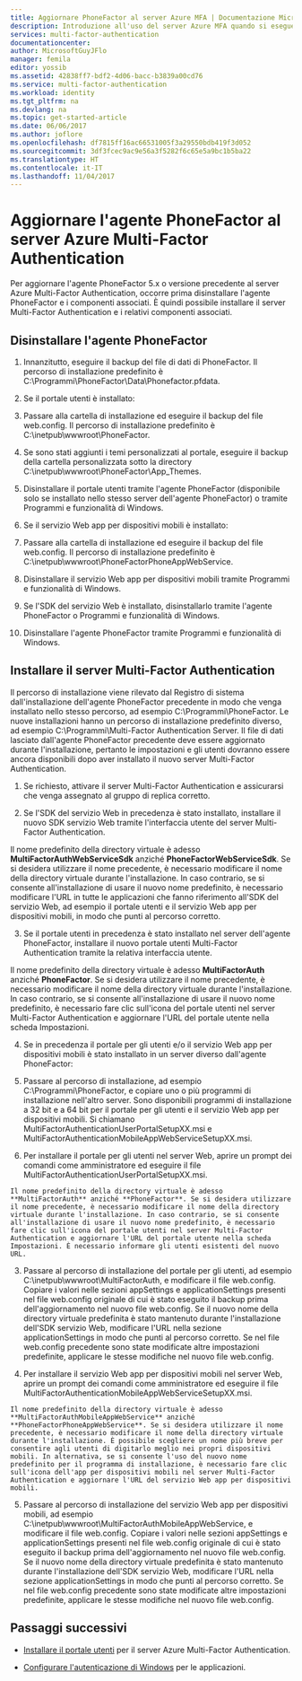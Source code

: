 ```yaml
---
title: Aggiornare PhoneFactor al server Azure MFA | Documentazione Microsoft
description: Introduzione all'uso del server Azure MFA quando si esegue l'aggiornamento dalla versione precedente dell'agente PhoneFactor.
services: multi-factor-authentication
documentationcenter: 
author: MicrosoftGuyJFlo
manager: femila
editor: yossib
ms.assetid: 42838ff7-bdf2-4d06-bacc-b3839a00cd76
ms.service: multi-factor-authentication
ms.workload: identity
ms.tgt_pltfrm: na
ms.devlang: na
ms.topic: get-started-article
ms.date: 06/06/2017
ms.author: joflore
ms.openlocfilehash: df7815ff16ac66531005f3a29550bdb419f3d052
ms.sourcegitcommit: 3df3fcec9ac9e56a3f5282f6c65e5a9bc1b5ba22
ms.translationtype: HT
ms.contentlocale: it-IT
ms.lasthandoff: 11/04/2017
---
```

# <a name="upgrade-the-phonefactor-agent-to-azure-multi-factor-authentication-server"></a>Aggiornare l'agente PhoneFactor al server Azure Multi-Factor Authentication
Per aggiornare l'agente PhoneFactor 5.x o versione precedente al server Azure Multi-Factor Authentication, occorre prima disinstallare l'agente PhoneFactor e i componenti associati. È quindi possibile installare il server Multi-Factor Authentication e i relativi componenti associati.

## <a name="uninstall-the-phonefactor-agent"></a>Disinstallare l'agente PhoneFactor

1. Innanzitutto, eseguire il backup del file di dati di PhoneFactor. Il percorso di installazione predefinito è C:\Programmi\PhoneFactor\Data\Phonefactor.pfdata.

2. Se il portale utenti è installato:
  1. Passare alla cartella di installazione ed eseguire il backup del file web.config. Il percorso di installazione predefinito è C:\inetpub\wwwroot\PhoneFactor.

  2. Se sono stati aggiunti i temi personalizzati al portale, eseguire il backup della cartella personalizzata sotto la directory C:\inetpub\wwwroot\PhoneFactor\App_Themes.

  3. Disinstallare il portale utenti tramite l'agente PhoneFactor (disponibile solo se installato nello stesso server dell'agente PhoneFactor) o tramite Programmi e funzionalità di Windows.

3. Se il servizio Web app per dispositivi mobili è installato:

  1. Passare alla cartella di installazione ed eseguire il backup del file web.config. Il percorso di installazione predefinito è C:\inetpub\wwwroot\PhoneFactorPhoneAppWebService.

  2. Disinstallare il servizio Web app per dispositivi mobili tramite Programmi e funzionalità di Windows.

4. Se l'SDK del servizio Web è installato, disinstallarlo tramite l'agente PhoneFactor o Programmi e funzionalità di Windows.

5. Disinstallare l'agente PhoneFactor tramite Programmi e funzionalità di Windows.

## <a name="install-the-multi-factor-authentication-server"></a>Installare il server Multi-Factor Authentication

Il percorso di installazione viene rilevato dal Registro di sistema dall'installazione dell'agente PhoneFactor precedente in modo che venga installato nello stesso percorso, ad esempio C:\Programmi\PhoneFactor. Le nuove installazioni hanno un percorso di installazione predefinito diverso, ad esempio C:\Programmi\Multi-Factor Authentication Server. Il file di dati lasciato dall'agente PhoneFactor precedente deve essere aggiornato durante l'installazione, pertanto le impostazioni e gli utenti dovranno essere ancora disponibili dopo aver installato il nuovo server Multi-Factor Authentication.

1. Se richiesto, attivare il server Multi-Factor Authentication e assicurarsi che venga assegnato al gruppo di replica corretto.

2. Se l'SDK del servizio Web in precedenza è stato installato, installare il nuovo SDK servizio Web tramite l'interfaccia utente del server Multi-Factor Authentication.

  Il nome predefinito della directory virtuale è adesso **MultiFactorAuthWebServiceSdk** anziché **PhoneFactorWebServiceSdk**. Se si desidera utilizzare il nome precedente, è necessario modificare il nome della directory virtuale durante l'installazione. In caso contrario, se si consente all'installazione di usare il nuovo nome predefinito, è necessario modificare l'URL in tutte le applicazioni che fanno riferimento all'SDK del servizio Web, ad esempio il portale utenti e il servizio Web app per dispositivi mobili, in modo che punti al percorso corretto.

3. Se il portale utenti in precedenza è stato installato nel server dell'agente PhoneFactor, installare il nuovo portale utenti Multi-Factor Authentication tramite la relativa interfaccia utente.

  Il nome predefinito della directory virtuale è adesso **MultiFactorAuth** anziché **PhoneFactor**. Se si desidera utilizzare il nome precedente, è necessario modificare il nome della directory virtuale durante l'installazione. In caso contrario, se si consente all'installazione di usare il nuovo nome predefinito, è necessario fare clic sull'icona del portale utenti nel server Multi-Factor Authentication e aggiornare l'URL del portale utente nella scheda Impostazioni.

4. Se in precedenza il portale per gli utenti e/o il servizio Web app per dispositivi mobili è stato installato in un server diverso dall'agente PhoneFactor:

  1. Passare al percorso di installazione, ad esempio C:\Programmi\PhoneFactor, e copiare uno o più programmi di installazione nell'altro server. Sono disponibili programmi di installazione a 32 bit e a 64 bit per il portale per gli utenti e il servizio Web app per dispositivi mobili. Si chiamano MultiFactorAuthenticationUserPortalSetupXX.msi e MultiFactorAuthenticationMobileAppWebServiceSetupXX.msi.

  2. Per installare il portale per gli utenti nel server Web, aprire un prompt dei comandi come amministratore ed eseguire il file MultiFactorAuthenticationUserPortalSetupXX.msi.

    Il nome predefinito della directory virtuale è adesso **MultiFactorAuth** anziché **PhoneFactor**. Se si desidera utilizzare il nome precedente, è necessario modificare il nome della directory virtuale durante l'installazione. In caso contrario, se si consente all'installazione di usare il nuovo nome predefinito, è necessario fare clic sull'icona del portale utenti nel server Multi-Factor Authentication e aggiornare l'URL del portale utente nella scheda Impostazioni. È necessario informare gli utenti esistenti del nuovo URL.

  3. Passare al percorso di installazione del portale per gli utenti, ad esempio C:\inetpub\wwwroot\MultiFactorAuth, e modificare il file web.config. Copiare i valori nelle sezioni appSettings e applicationSettings presenti nel file web.config originale di cui è stato eseguito il backup prima dell'aggiornamento nel nuovo file web.config. Se il nuovo nome della directory virtuale predefinita è stato mantenuto durante l'installazione dell'SDK servizio Web, modificare l'URL nella sezione applicationSettings in modo che punti al percorso corretto. Se nel file web.config precedente sono state modificate altre impostazioni predefinite, applicare le stesse modifiche nel nuovo file web.config.

  4. Per installare il servizio Web app per dispositivi mobili nel server Web, aprire un prompt dei comandi come amministratore ed eseguire il file MultiFactorAuthenticationMobileAppWebServiceSetupXX.msi.

    Il nome predefinito della directory virtuale è adesso **MultiFactorAuthMobileAppWebService** anziché **PhoneFactorPhoneAppWebService**. Se si desidera utilizzare il nome precedente, è necessario modificare il nome della directory virtuale durante l'installazione. È possibile scegliere un nome più breve per consentire agli utenti di digitarlo meglio nei propri dispositivi mobili. In alternativa, se si consente l'uso del nuovo nome predefinito per il programma di installazione, è necessario fare clic sull'icona dell'app per dispositivi mobili nel server Multi-Factor Authentication e aggiornare l'URL del servizio Web app per dispositivi mobili.

  5. Passare al percorso di installazione del servizio Web app per dispositivi mobili, ad esempio C:\inetpub\wwwroot\MultiFactorAuthMobileAppWebService, e modificare il file web.config. Copiare i valori nelle sezioni appSettings e applicationSettings presenti nel file web.config originale di cui è stato eseguito il backup prima dell'aggiornamento nel nuovo file web.config. Se il nuovo nome della directory virtuale predefinita è stato mantenuto durante l'installazione dell'SDK servizio Web, modificare l'URL nella sezione applicationSettings in modo che punti al percorso corretto. Se nel file web.config precedente sono state modificate altre impostazioni predefinite, applicare le stesse modifiche nel nuovo file web.config.

## <a name="next-steps"></a>Passaggi successivi

- [Installare il portale utenti](multi-factor-authentication-get-started-portal.md) per il server Azure Multi-Factor Authentication.

- [Configurare l'autenticazione di Windows](multi-factor-authentication-get-started-server-windows.md) per le applicazioni. 
